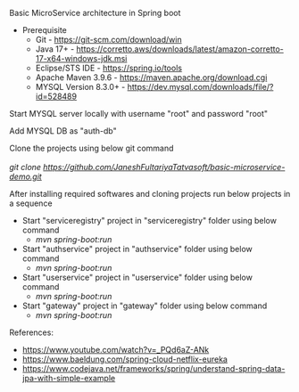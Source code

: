 Basic MicroService architecture in Spring boot

- Prerequisite
  	- Git - https://git-scm.com/download/win
	- Java 17+ - https://corretto.aws/downloads/latest/amazon-corretto-17-x64-windows-jdk.msi
	- Eclipse/STS IDE - https://spring.io/tools
	- Apache Maven 3.9.6 - https://maven.apache.org/download.cgi
	- MYSQL Version 8.3.0+  - https://dev.mysql.com/downloads/file/?id=528489

Start MYSQL server locally with username "root" and password "root"

Add MYSQL DB as "auth-db"

Clone the projects using below git command <br/><br/>
_git clone https://github.com/JaneshFultariyaTatvasoft/basic-microservice-demo.git_

After installing required softwares and cloning projects run below projects in a sequence

- Start "serviceregistry" project in "serviceregistry" folder using below command
	- _mvn spring-boot:run_
- Start "authservice" project in "authservice" folder using below command
	- _mvn spring-boot:run_
- Start "userservice" project in "userservice" folder using below command	
	- _mvn spring-boot:run_
- Start "gateway" project in "gateway" folder using below command
	- _mvn spring-boot:run_

References:
- https://www.youtube.com/watch?v=_PQd6aZ-ANk
- https://www.baeldung.com/spring-cloud-netflix-eureka
- https://www.codejava.net/frameworks/spring/understand-spring-data-jpa-with-simple-example
